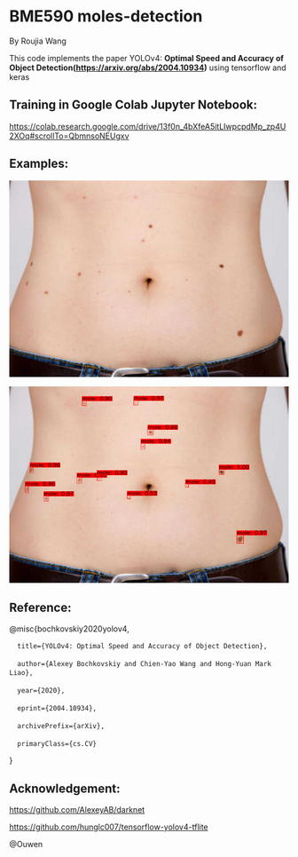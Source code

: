 # BME590 moles-detection
By Roujia Wang

This code implements the paper YOLOv4: **Optimal Speed and Accuracy of Object Detection(https://arxiv.org/abs/2004.10934)** using tensorflow and keras

## Training in Google Colab Jupyter Notebook: 
https://colab.research.google.com/drive/13f0n_4bXfeA5itLIwpcpdMp_zp4U2XOq#scrollTo=QbmnsoNEUgxv

## Examples:

![image info](./data/test.jpg)

![image info](./result1.png)

## Reference: 
@misc{bochkovskiy2020yolov4,

      title={YOLOv4: Optimal Speed and Accuracy of Object Detection}, 
      
      author={Alexey Bochkovskiy and Chien-Yao Wang and Hong-Yuan Mark Liao},
      
      year={2020},
      
      eprint={2004.10934},
      
      archivePrefix={arXiv},
      
      primaryClass={cs.CV}
      
}
## Acknowledgement:
https://github.com/AlexeyAB/darknet

https://github.com/hunglc007/tensorflow-yolov4-tflite

@Ouwen
